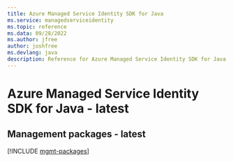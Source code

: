 ```yaml
---
title: Azure Managed Service Identity SDK for Java
ms.service: managedserviceidentity
ms.topic: reference
ms.data: 09/28/2022
ms.author: jfree
author: joshfree
ms.devlang: java
description: Reference for Azure Managed Service Identity SDK for Java
---
```

# Azure Managed Service Identity SDK for Java - latest

## Management packages - latest
[!INCLUDE [mgmt-packages](managed-service-identity-mgmt-index.md)]